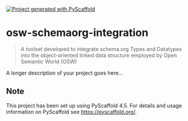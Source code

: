 <!-- These are examples of badges you might want to add to your README:
     please update the URLs accordingly

[![Built Status](https://api.cirrus-ci.com/github/<USER>/osw-schemaorg-integration.svg?branch=main)](https://cirrus-ci.com/github/<USER>/osw-schemaorg-integration)
[![ReadTheDocs](https://readthedocs.org/projects/osw-schemaorg-integration/badge/?version=latest)](https://osw-schemaorg-integration.readthedocs.io/en/stable/)
[![Coveralls](https://img.shields.io/coveralls/github/<USER>/osw-schemaorg-integration/main.svg)](https://coveralls.io/r/<USER>/osw-schemaorg-integration)
[![PyPI-Server](https://img.shields.io/pypi/v/osw-schemaorg-integration.svg)](https://pypi.org/project/osw-schemaorg-integration/)
[![Conda-Forge](https://img.shields.io/conda/vn/conda-forge/osw-schemaorg-integration.svg)](https://anaconda.org/conda-forge/osw-schemaorg-integration)
[![Monthly Downloads](https://pepy.tech/badge/osw-schemaorg-integration/month)](https://pepy.tech/project/osw-schemaorg-integration)
[![Twitter](https://img.shields.io/twitter/url/http/shields.io.svg?style=social&label=Twitter)](https://twitter.com/osw-schemaorg-integration)
-->

[![Project generated with PyScaffold](https://img.shields.io/badge/-PyScaffold-005CA0?logo=pyscaffold)](https://pyscaffold.org/)

# osw-schemaorg-integration

> A toolset developed to integrate schema.org Types and Datatypes into the object-oriented linked data structure employed by Open Semantic World (OSW)

A longer description of your project goes here...


<!-- pyscaffold-notes -->

## Note

This project has been set up using PyScaffold 4.5. For details and usage
information on PyScaffold see https://pyscaffold.org/.
